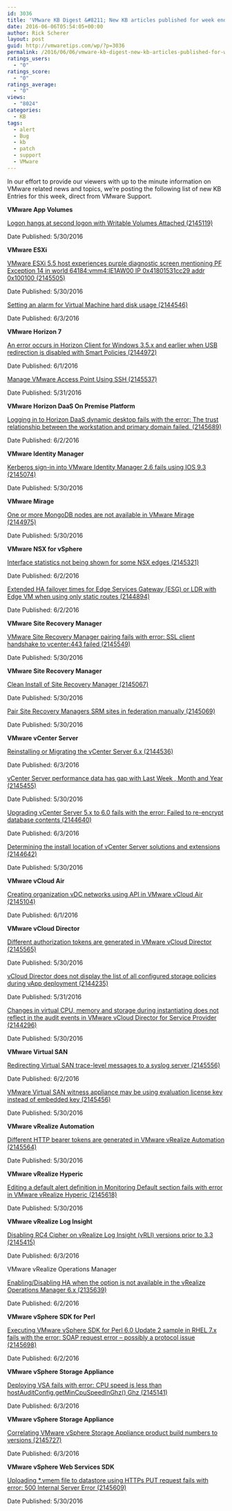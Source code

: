 ```yaml
---
id: 3036
title: 'VMware KB Digest &#8211; New KB articles published for week ending 6/4/16'
date: 2016-06-06T05:54:05+00:00
author: Rick Scherer
layout: post
guid: http://vmwaretips.com/wp/?p=3036
permalink: /2016/06/06/vmware-kb-digest-new-kb-articles-published-for-week-ending-6416/
ratings_users:
  - "0"
ratings_score:
  - "0"
ratings_average:
  - "0"
views:
  - "8024"
categories:
  - KB
tags:
  - alert
  - Bug
  - kb
  - patch
  - support
  - VMware
---
```

In our effort to provide our viewers with up to the minute information on VMware related news and topics, we&#8217;re posting the following list of new KB Entries for this week, direct from VMware Support.

<!--more-->

**VMware App Volumes**
  
[Logon hangs at second logon with Writable Volumes Attached (2145119)](http://vmw.re/1Y34KmT)
  
Date Published: 5/30/2016

**VMware ESXi**
  
[VMware ESXi 5.5 host experiences purple diagnostic screen mentioning PF Exception 14 in world 64184:vmm4:IE1AW00 IP 0x41801531cc29 addr 0x100100 (2145505)](http://vmw.re/212Voqx)
  
Date Published: 5/30/2016
  
[Setting an alarm for Virtual Machine hard disk usage (2144546)](http://vmw.re/1Y34uUU)
  
Date Published: 6/3/2016

**VMware Horizon 7**
  
[An error occurs in Horizon Client for Windows 3.5.x and earlier when USB redirection is disabled with Smart Policies (2144972)](http://vmw.re/212ULgI)
  
Date Published: 6/1/2016
  
[Manage VMware Access Point Using SSH (2145537)](http://vmw.re/1Y34AvP)
  
Date Published: 5/31/2016

**VMware Horizon DaaS On Premise Platform**
  
[Logging in to Horizon DaaS dynamic desktop fails with the error: The trust relationship between the workstation and primary domain failed. (2145689)](http://vmw.re/212V5fs)
  
Date Published: 6/2/2016

**VMware Identity Manager**
  
[Kerberos sign-in into VMware Identity Manager 2.6 fails using IOS 9.3 (2145074)](http://vmw.re/1Y345lb)
  
Date Published: 5/30/2016

**VMware Mirage**
  
[One or more MongoDB nodes are not available in VMware Mirage (2144975)](http://vmw.re/212Vq1D)
  
Date Published: 5/30/2016

**VMware NSX for vSphere**
  
[Interface statistics not being shown for some NSX edges (2145321)](http://vmw.re/1Y353On)
  
Date Published: 6/2/2016
  
[Extended HA failover times for Edge Services Gateway (ESG) or LDR with Edge VM when using only static routes (2144894)](http://vmw.re/212Ve2q)
  
Date Published: 6/2/2016

**VMware Site Recovery Manager**
  
[VMware Site Recovery Manager pairing fails with error: SSL client handshake to vcenter:443 failed (2145549)](http://vmw.re/1Y34XGu)
  
Date Published: 5/30/2016

**VMware Site Recovery Manager**
  
[Clean Install of Site Recovery Manager (2145067)](http://vmw.re/212Vb6N)
  
Date Published: 5/30/2016
  
[Pair Site Recovery Managers SRM sites in federation manually (2145069)](http://vmw.re/1Y34x2V)
  
Date Published: 5/30/2016

**VMware vCenter Server**
  
[Reinstalling or Migrating the vCenter Server 6.x (2144536)](http://vmw.re/212V6jw)
  
Date Published: 6/3/2016
  
[vCenter Server performance data has gap with Last Week , Month and Year (2145455)](http://vmw.re/1Y356tC)
  
Date Published: 5/30/2016
  
[Upgrading vCenter Server 5.x to 6.0 fails with the error: Failed to re-encrypt database contents (2144640)](http://vmw.re/212VgqQ)
  
Date Published: 6/3/2016
  
[Determining the install location of vCenter Server solutions and extensions (2144642)](http://vmw.re/1Y34Vyr)
  
Date Published: 5/30/2016

**VMware vCloud Air**
  
[Creating organization vDC networks using API in VMware vCloud Air (2145104)](http://vmw.re/212UJFp)
  
Date Published: 6/1/2016

**VMware vCloud Director**
  
[Different authorization tokens are generated in VMware vCloud Director (2145565)](http://vmw.re/1Y34yEf)
  
Date Published: 5/30/2016
  
[vCloud Director does not display the list of all configured storage policies during vApp deployment (2144235)](http://vmw.re/212Uv13)
  
Date Published: 5/31/2016
  
[Changes in virtual CPU, memory and storage during instantiating does not reflect in the audit events in VMware vCloud Director for Service Provider (2144296)](http://vmw.re/1Y34ww7)
  
Date Published: 5/30/2016

**VMware Virtual SAN**
  
[Redirecting Virtual SAN trace-level messages to a syslog server (2145556)](http://vmw.re/212UNVS)
  
Date Published: 6/2/2016
  
[VMware Virtual SAN witness appliance may be using evaluation license key instead of embedded key (2145456)](http://vmw.re/1Y340Ox)
  
Date Published: 5/30/2016

**VMware vRealize Automation**
  
[Different HTTP bearer tokens are generated in VMware vRealize Automation (2145564)](http://vmw.re/212V7Ul)
  
Date Published: 5/30/2016

**VMware vRealize Hyperic**
  
[Editing a default alert definition in Monitoring Default section fails with error in VMware vRealize Hyperic (2145618)](http://vmw.re/1Y348h6)
  
Date Published: 5/30/2016

**VMware vRealize Log Insight**
  
[Disabling RC4 Cipher on vRealize Log Insight (vRLI) versions prior to 3.3 (2145415)](http://vmw.re/212UKJt)
  
Date Published: 6/3/2016
  
VMware vRealize Operations Manager
  
[Enabling/Disabling HA when the option is not available in the vRealize Operations Manager 6.x (2135639)](http://vmw.re/1Y34TGS)
  
Date Published: 6/2/2016

**VMware vSphere SDK for Perl**
  
[Executing VMware vSphere SDK for Perl 6.0 Update 2 sample in RHEL 7.x fails with the error: SOAP request error – possibly a protocol issue (2145698)](http://vmw.re/212Uw57)
  
Date Published: 6/2/2016

**VMware vSphere Storage Appliance**
  
[Deploying VSA fails with error: CPU speed is less than hostAuditConfig.getMinCpuSpeedInGhz() Ghz (2145141)](http://vmw.re/1Y34VP0)
  
Date Published: 6/3/2016

**VMware vSphere Storage Appliance**
  
 [Correlating VMware vSphere Storage Appliance product build numbers to versions (2145727)](http://vmw.re/212VtKQ)
  
Date Published: 6/3/2016

**VMware vSphere Web Services SDK**
  
[Uploading *.vmem file to datastore using HTTPs PUT request fails with error: 500 Internal Server Error (2145609)](http://vmw.re/1Y3598M)
  
Date Published: 5/30/2016